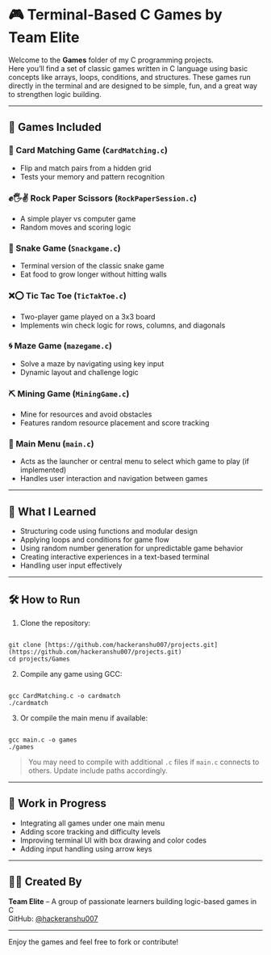 # 🎮 Terminal-Based C Games by Team Elite

Welcome to the **Games** folder of my C programming projects.  
Here you’ll find a set of classic games written in C language using basic concepts like arrays, loops, conditions, and structures. These games run directly in the terminal and are designed to be simple, fun, and a great way to strengthen logic building.

---

## 📂 Games Included

### 🧠 Card Matching Game (`CardMatching.c`)
- Flip and match pairs from a hidden grid
- Tests your memory and pattern recognition

### ✊🖐✌️ Rock Paper Scissors (`RockPaperSession.c`)
- A simple player vs computer game
- Random moves and scoring logic

### 🐍 Snake Game (`Snackgame.c`)
- Terminal version of the classic snake game
- Eat food to grow longer without hitting walls

### ❌⭕ Tic Tac Toe (`TicTakToe.c`)
- Two-player game played on a 3x3 board
- Implements win check logic for rows, columns, and diagonals

### 🌀 Maze Game (`mazegame.c`)
- Solve a maze by navigating using key input
- Dynamic layout and challenge logic

### ⛏️ Mining Game (`MiningGame.c`)
- Mine for resources and avoid obstacles
- Features random resource placement and score tracking

### 🧩 Main Menu (`main.c`)
- Acts as the launcher or central menu to select which game to play (if implemented)
- Handles user interaction and navigation between games

---

## 🧠 What I Learned

- Structuring code using functions and modular design
- Applying loops and conditions for game flow
- Using random number generation for unpredictable game behavior
- Creating interactive experiences in a text-based terminal
- Handling user input effectively

---

## 🛠 How to Run

1. Clone the repository:
```

git clone [https://github.com/hackeranshu007/projects.git](https://github.com/hackeranshu007/projects.git)
cd projects/Games

```

2. Compile any game using GCC:
```

gcc CardMatching.c -o cardmatch
./cardmatch

```

3. Or compile the main menu if available:
```

gcc main.c -o games
./games

```

> You may need to compile with additional `.c` files if `main.c` connects to others. Update include paths accordingly.

---

## 🚧 Work in Progress

- Integrating all games under one main menu
- Adding score tracking and difficulty levels
- Improving terminal UI with box drawing and color codes
- Adding input handling using arrow keys

---

## 👨‍💻 Created By

**Team Elite** – A group of passionate learners building logic-based games in C  
GitHub: [@hackeranshu007](https://github.com/hackeranshu007)

---

Enjoy the games and feel free to fork or contribute!

